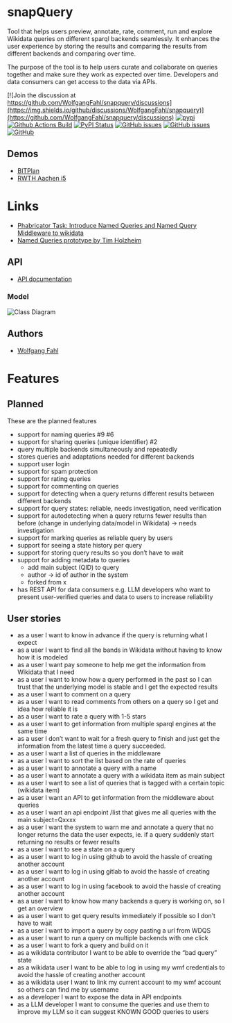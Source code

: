 # snapQuery
Tool that helps users preview, annotate, rate, comment, run and explore Wikidata queries on different sparql backends seamlessly. 
It enhances the user experience by storing the results and comparing the results from different backends and comparing over time. 

The purpose of the tool is to help users curate and collaborate on queries together and make sure they work as expected over time. 
Developers and data consumers can get access to the data via APIs.

[![Join the discussion at https://github.com/WolfgangFahl/snapquery/discussions](https://img.shields.io/github/discussions/WolfgangFahl/snapquery)](https://github.com/WolfgangFahl/snapquery/discussions)
[![pypi](https://img.shields.io/pypi/pyversions/snapquery)](https://pypi.org/project/snapquery/)
[![Github Actions Build](https://github.com/WolfgangFahl/snapquery/actions/workflows/build.yml/badge.svg)](https://github.com/WolfgangFahl/snapquery/actions/workflows/build.yml)
[![PyPI Status](https://img.shields.io/pypi/v/snapquery.svg)](https://pypi.python.org/pypi/snapquery/)
[![GitHub issues](https://img.shields.io/github/issues/WolfgangFahl/snapquery.svg)](https://github.com/WolfgangFahl/snapquery/issues)
[![GitHub issues](https://img.shields.io/github/issues-closed/WolfgangFahl/snapquery.svg)](https://github.com/WolfgangFahl/snapquery/issues/?q=is%3Aissue+is%3Aclosed)
[![GitHub](https://img.shields.io/github/license/WolfgangFahl/snapquery)](https://www.apache.org/licenses/LICENSE-2.0)

## Demos
* [BITPlan](https://snapquery.bitplan.com)
* [RWTH Aachen i5](https://snapquery.wikidata.dbis.rwth-aachen.de/)

# Links
* [Phabricator Task: Introduce Named Queries and Named Query Middleware to wikidata](https://phabricator.wikimedia.org/T363894)
* [Named Queries prototype by Tim Holzheim](https://github.com/tholzheim/named-queries/tree/master)

## API
* [API documentation](https://snapquery.bitplan.com/docs)

### Model
![Class Diagram](http://www.plantuml.com/plantuml/proxy?src=https://raw.githubusercontent.com/WolfgangFahl/snapquery/main/snapquery.puml?fmt=svg&version=1)

## Authors
* [Wolfgang Fahl](http://www.bitplan.com/Wolfgang_Fahl)

# Features
## Planned
These are the planned features
* support for naming queries #9 #6
* support for sharing queries (unique identifier) #2
* query multiple backends simultaneously and repeatedly
* stores queries and adaptations needed for different backends
* support user login
* support for spam protection
* support for rating queries
* support for commenting on queries
* support for detecting when a query returns different results between different backends
* support for query states: reliable, needs investigation, need verification
* support for autodetecting when a query returns fewer results than before (change in underlying data/model in Wikidata) -> needs investigation
* support for marking queries as reliable query by users
* support for seeing a state history per query
* support for storing query results so you don’t have to wait
* support for adding metadata to queries
  * add main subject (QID) to query
  * author -> id of author in the system
  * forked from x
* has REST API for data consumers e.g. LLM developers who want to present user-verified queries and data to users to increase reliability

## User stories
* as a user I want to know in advance if the query is returning what I expect
* as a user I want to find all the bands in Wikidata without having to know how it is modeled
* as a user I want pay someone to help me get the information from Wikidata that I need
* as a user I want to know how a query performed in the past so I can trust that the underlying model is stable and I get the expected results
* as a user I want to comment on a query
* as a user I want to read comments from others on a query so I get and idea how reliable it is
* as a user I want to rate a query with 1-5 stars
* as a user I want to get information from multiple sparql engines at the same time
* as a user I don’t want to wait for a fresh query to finish and just get the information from the latest time a query succeeded.
* as a user I want a list of queries in the middleware
* as a user I want to sort the list based on the rate of queries
* as a user I want to annotate a query with a name
* as a user I want to annotate a query with a wikidata item as main subject
* as a user I want to see a list of queries that is tagged with a certain topic (wikidata item)
* as a user I want an API to get information from the middleware about queries
* as a user I want an api endpoint /list that gives me all queries with the main subject=Qxxxx
* as a user I want the system to warn me and annotate a query that no longer returns the data the user expects, ie. if a query suddenly start returning no results or fewer results
* as a user I want to see a state on a query
* as a user I want to log in using github to avoid the hassle of creating another account
* as a user I want to log in using gitlab to avoid the hassle of creating another account
* as a user I want to log in using facebook to avoid the hassle of creating another account
* as a user I want to know how many backends a query is working on, so I get an overview
* as a user I want to get query results immediately if possible so I don’t have to wait
* as a user I want to import a query by copy pasting a url from WDQS
* as a user I want to run a query on multiple backends with one click
* as a user I want to fork a query and build on it
* as a wikidata contributor I want to be able to override the “bad query” state
* as a wikidata user I want to be able to log in using my wmf credentials to avoid the hassle of creating another account
* as a wikidata user I want to link my current account to my wmf account so others can find me by username
* as a developer I want to expose the data in API endpoints
* as a LLM developer I want to consume the queries and use them to improve my LLM so it can suggest KNOWN GOOD queries to users
